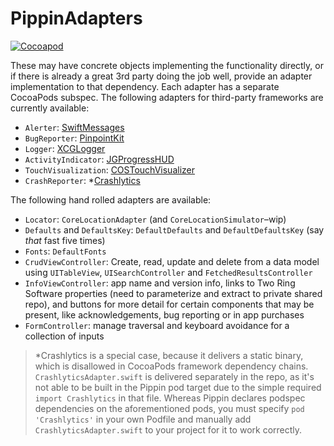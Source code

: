 # PippinAdapters

[![Cocoapod](http://img.shields.io/cocoapods/v/PippinAdapters.svg?style=flat)](http://cocoapods.org/pods/PippinAdapters)

These may have concrete objects implementing the functionality directly, or if there is already a great 3rd party doing the job well, provide an adapter implementation to that dependency. Each adapter has a separate CocoaPods subspec. The following adapters for third-party frameworks are currently available:

- `Alerter`: [SwiftMessages](https://github.com/SwiftKickMobile/SwiftMessages)
- `BugReporter`: [PinpointKit](https://github.com/Lickability/PinpointKit)
- `Logger`: [XCGLogger](https://github.com/DaveWoodCom/XCGLogger)
- `ActivityIndicator`: [JGProgressHUD](https://github.com/JonasGessner/JGProgressHUD)
- `TouchVisualization`: [COSTouchVisualizer](https://github.com/conopsys/COSTouchVisualizer)
- `CrashReporter`: \*[Crashlytics](https://fabric.io)

The following hand rolled adapters are available:

- `Locator`: `CoreLocationAdapter` (and `CoreLocationSimulator`–wip)
- `Defaults` and `DefaultsKey`: `DefaultDefaults` and `DefaultDefaultsKey` (say _that_ fast five times)
- `Fonts`: `DefaultFonts` 
- `CrudViewController`: Create, read, update and delete from a data model using `UITableView`, `UISearchController` and `FetchedResultsController`
- `InfoViewController`: app name and version info, links to Two Ring Software properties (need to parameterize and extract to private shared repo), and buttons for more detail for certain components that may be present, like acknowledgements, bug reporting or in app purchases
- `FormController`: manage traversal and keyboard avoidance for a collection of inputs

> \*Crashlytics is a special case, because it delivers a static binary, which is disallowed in CocoaPods framework dependency chains. `CrashlyticsAdapter.swift` is delivered separately in the repo, as it's not able to be built in the Pippin pod target due to the simple required `import Crashlytics` in that file. Whereas Pippin declares podspec dependencies on the aforementioned pods, you must specify `pod 'Crashlytics'` in your own Podfile and manually add `CrashlyticsAdapter.swift` to your project for it to work correctly.